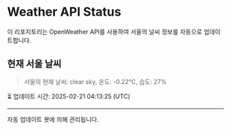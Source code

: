 
# Weather API Status

이 리포지토리는 OpenWeather API를 사용하여 서울의 날씨 정보를 자동으로 업데이트합니다.

## 현재 서울 날씨
> 서울의 현재 날씨: clear sky, 온도: -0.22°C, 습도: 27%

⏳ 업데이트 시간: 2025-02-21 04:13:25 (UTC)

---
자동 업데이트 봇에 의해 관리됩니다.
